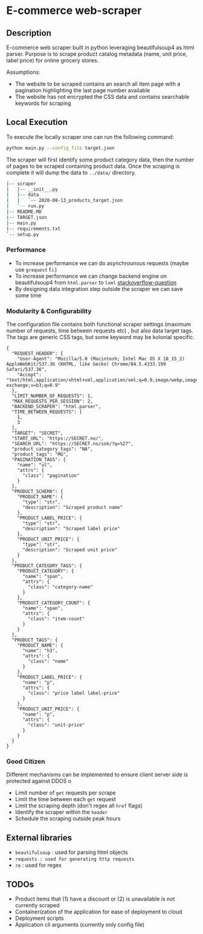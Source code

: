 # E-commerce web-scraper


## Description

E-commerce web scraper built in python leveraging beautifulsoup4 as html parser. Purpose is to scrape product catalog metadata (name, unit price, label price) for online grocery stores.

Assumptions:
* The website to be scraped contains an search all item page with a pagination 
highlighting the last page number available
* The website has not encrypted the CSS data and contains searchable keywords for scraping

## Local Execution
To execute the locally scraper one can run the following command:
```bash
python main.py --config_file target.json
```
The scraper will first identify some product category data, then the number of pages to be scraped containing 
product data. Once the scraping is complete it will dump the data to `../data/`  directory. 

```bash
|-- scraper
|   |-- __init__.py
|   |-- data
|   |   `-- 2020-08-13_products_target.json
|   `-- run.py
|-- README.MD
|-- TARGET.json
|-- main.py
|-- requirements.txt
`-- setup.py
```


### Performance
* To increase performance we can do asynchrounous requests (maybe use `grequest` f.i.)
* To increase performance we can change backend engine on beautifulsoup4 from `html.parser` to `lxml` 
[stackoverflow-question](https://stackoverflow.com/questions/41047795/python-beautifulsoup-parsing-speed-improvement)
* By designing data integration step outside the scraper we can save some time

### Modularity  & Configurability

The configuration file contains both functional scraper settings (maximum number of requests, time between requests etc)
, but also data target tags. The tags are generic CSS tags, but some keyword may be kolonial specific.
```json5
{
  "REQUEST_HEADER": {
    "User-Agent": "Mozilla/5.0 (Macintosh; Intel Mac OS X 10_15_2) AppleWebKit/537.36 (KHTML, like Gecko) Chrome/84.5.4333.199 Safari/537.36",
    "Accept": "text/html,application/xhtml+xml,application/xml;q=0.9,image/webp,image/apng,*/*;q=0.8,application/signed-exchange;v=b3;q=0.9"
  },
  "LIMIT_NUMBER_OF_REQUESTS": 1,
  "MAX_REQUESTS_PER_SESSION": 2,
  "BACKEND_SCRAPER": "html.parser",
  "TIME_BETWEEN_REQUESTS": [
    1,
    3
  ],
  "TARGET": "SECRET",
  "START_URL": "https://SECRET.no/",
  "SEARCH_URL": "https://SECRET.no/sok/?q=%27",
  "product_category_tags": "NA",
  "product_tags": "MG",
  "PAGINATION_TAGS": {
    "name": "ul",
    "attrs": {
      "class": "pagination"
    }
  },
  "PRODUCT_SCHEMA": {
    "PRODUCT_NAME": {
      "type": "str",
      "description": "Scraped product name"
    },
    "PRODUCT_LABEL_PRICE": {
      "type": "str",
      "description": "Scraped label price"
    },
    "PRODUCT_UNIT_PRICE": {
      "type": "str",
      "description": "Scraped unit price"
    }
  },
  "PRODUCT_CATEGORY_TAGS": {
    "PRODUCT_CATEGORY": {
      "name": "span",
      "attrs": {
        "class": "category-name"
      }
    },
    "PRODUCT_CATEGORY_COUNT": {
      "name": "span",
      "attrs": {
        "class": "item-count"
      }
    }
  },
  "PRODUCT_TAGS": {
    "PRODUCT_NAME": {
      "name": "h3",
      "attrs": {
        "class": "name"
      }
    },
    "PRODUCT_LABEL_PRICE": {
      "name": "p",
      "attrs": {
        "class": "price label label-price"
      }
    },
    "PRODUCT_UNIT_PRICE": {
      "name": "p",
      "attrs": {
        "class": "unit-price"
      }
    }
  }
}
```
### Good Citizen

Different mechanisms can be implemented to ensure client server side is protected against DDOS o
* Limit number of `get` requests per scrape
* Limit the time between each `get` request
* Limit the scraping depth (don't regex all `href` flags)
* Identify the scraper within the `header`
* Schedule the scraping outside peak hours


## External libraries
* `beautifulsoup` : used for parsing html objects
* `requests : used for generating http requests`
* `re` : used for regex
 

## TODOs
* Product items that (1) have a discount or (2) is unavailable is not currently scraped
* Containerization of the application for ease of deployment to cloud
* Deployment scripts
* Application cli arguments (currently only config file)


